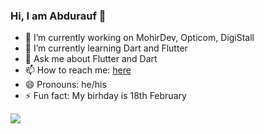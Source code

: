 ### Hi, I am Abdurauf 👋


- 🔭 I’m currently working on MohirDev, Opticom, DigiStall
- 🌱 I’m currently learning Dart and Flutter
- 💬 Ask me about Flutter and Dart
- 📫 How to reach me: [here](http://myurls.co/abdurauf_halimboyev)
- 😄 Pronouns: he/his
- ⚡ Fun fact: My birhday is 18th February

<img src="https://github-readme-stats.vercel.app/api?username=AbduraufUZB&&show_icons=true&title_color=ffffff&icon_color=bb2acf&text_color=daf7dc&bg_color=151515">
